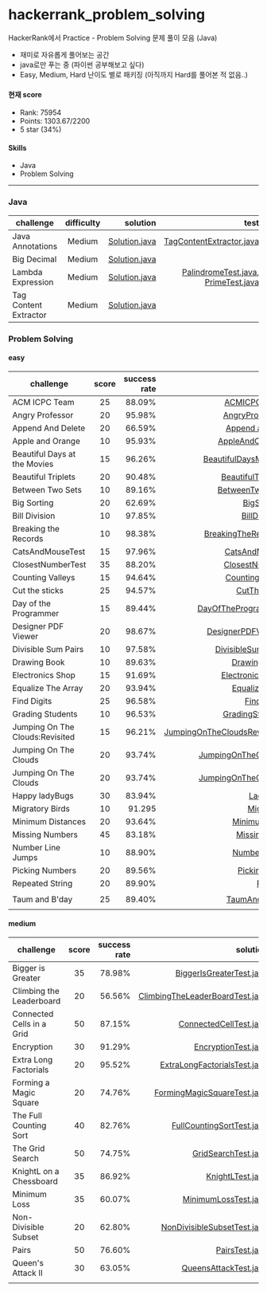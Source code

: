 # hackerrank_problem_solving
HackerRank에서 Practice - Problem Solving 문제 풀이 모음 (Java)

- 재미로 자유롭게 풀어보는 공간
- java로만 푸는 중 (파이썬 공부해보고 싶다)
- Easy, Medium, Hard 난이도 별로 패키징 (아직까지 Hard를 풀어본 적 없음..)

#### 현재 score
- Rank: 75954
- Points: 1303.67/2200
- 5 star (34%)


#### Skills
- Java
- Problem Solving

---
### Java
| challenge | difficulty | solution | test |
|---|:---:|---:|---:|
| Java Annotations | Medium | [Solution.java](src/main/java/com/heedi/hackerrank/java/medium/annotation/Solution.java) | [TagContentExtractor.java](src/test/java/com/heedi/hackerrank/java/medium/tag_content_extractor/TagContentExtractor.java) |
| Big Decimal | Medium | [Solution.java](src/main/java/com/heedi/hackerrank/java/medium/big_decimal/Solution.java) |  |
| Lambda Expression | Medium | [Solution.java](src/main/java/com/heedi/hackerrank/java/medium/lambda_expression/Solution.java) | [PalindromeTest.java](src/test/java/com/heedi/hackerrank/lambda_expression/PalindromeTest.java), [PrimeTest.java](src/test/java/com/heedi/hackerrank/lambda_expression/PrimeTest.java) |
| Tag Content Extractor | Medium | [Solution.java](src/main/java/com/heedi/hackerrank/java/medium/tag_content_extractor/Solution.java) |  |


### Problem Solving
#### easy
| challenge | score | success rate | solution | 
|---|:---:|---:|---:|
| ACM ICPC Team | 25 | 88.09% | [ACMICPCTeamTest.java](src/test/java/com/heedi/hackerrank/problem_solving/easy/ACMICPCTeamTest.java) |
| Angry Professor | 20 | 95.98% | [AngryProfessorTest.java](src/test/java/com/heedi/hackerrank/problem_solving/easy/AngryProfessorTest.java) |
| Append And Delete | 20 | 66.59% | [Append and Delete.java](src/test/java/com/heedi/hackerrank/problem_solving/easy/AppendAndDeleteTest.java) |
| Apple and Orange | 10 | 95.93% | [AppleAndOrangeTest.java](src/test/java/com/heedi/hackerrank/problem_solving/easy/AppleAndOrangeTest.java) |
| Beautiful Days at the Movies | 15 | 96.26% | [BeautifulDaysMoviesTest.java](src/test/java/com/heedi/hackerrank/problem_solving/easy/BeautifulDaysMoviesTest.java) |
| Beautiful Triplets | 20 | 90.48% | [BeautifulTripletsTest.java](src/test/java/com/heedi/hackerrank/problem_solving/easy/BeautifulTripletsTest.java) |
| Between Two Sets | 10 | 89.16% | [BetweenTwoSetsTest.java](src/test/java/com/heedi/hackerrank/problem_solving/easy/BetweenTwoSetsTest.java) |
| Big Sorting | 20 | 62.69% | [BigSortingTest.java](src/test/java/com/heedi/hackerrank/problem_solving/easy/BigSortingTest.java) |
| Bill Division | 10 | 97.85% | [BillDivisionTest.java](src/test/java/com/heedi/hackerrank/problem_solving/easy/BillDivisionTest.java) |
| Breaking the Records | 10 | 98.38% | [BreakingTheRecordsTest.java](src/test/java/com/heedi/hackerrank/problem_solving/easy/BreakingTheRecordsTest.java) |
| CatsAndMouseTest | 15 | 97.96% | [CatsAndMouseTest.java](src/test/java/com/heedi/hackerrank/problem_solving/easy/CatsAndMouseTest.java) |
| ClosestNumberTest | 35 | 88.20% | [ClosestNumberTest.java](src/test/java/com/heedi/hackerrank/problem_solving/easy/ClosestNumberTest.java) |
| Counting Valleys | 15 | 94.64% | [CountingValleyTest.java](src/test/java/com/heedi/hackerrank/problem_solving/easy/CountingValleyTest.java) |
| Cut the sticks | 25 | 94.57% | [CutTheStickTest.java](src/test/java/com/heedi/hackerrank/problem_solving/easy/CutTheStickTest.java) |
| Day of the Programmer | 15 | 89.44% | [DayOfTheProgrammerTest.java](src/test/java/com/heedi/hackerrank/problem_solving/easy/DayOfTheProgrammerTest.java) |
| Designer PDF Viewer | 20 | 98.67% | [DesignerPDFViewerTest.java](src/test/java/com/heedi/hackerrank/problem_solving/easy/DesignerPDFViewerTest.java) |
| Divisible Sum Pairs | 10 | 97.58% | [DivisibleSumPairsTest.java](src/test/java/com/heedi/hackerrank/problem_solving/easy/DivisibleSumPairsTest.java) |
| Drawing Book | 10 | 89.63% | [DrawingBookTest.java](src/test/java/com/heedi/hackerrank/problem_solving/easy/DrawingBookTest.java) |
| Electronics Shop | 15 | 91.69% | [ElectronicsShopTest.java](src/test/java/com/heedi/hackerrank/problem_solving/easy/ElectronicsShopTest.java) |
| Equalize The Array | 20 | 93.94% | [EqualizeTheArray.java](src/test/java/com/heedi/hackerrank/problem_solving/easy/EqualizeTheArray.java) |
| Find Digits | 25 | 96.58% | [FindDigitsTest.java](src/test/java/com/heedi/hackerrank/problem_solving/easy/FindDigitsTest.java) |
| Grading Students | 10 | 96.53% | [GradingStudentTest.java](src/test/java/com/heedi/hackerrank/problem_solving/easy/GradingStudentTest.java) |
| Jumping On The Clouds:Revisited | 15 | 96.21% | [JumpingOnTheCloudsRevisitedTest.java](src/test/java/com/heedi/hackerrank/problem_solving/easy/JumpingOnTheCloudsRevisitedTest.java) |
| Jumping On The Clouds | 20 | 93.74% | [JumpingOnTheCloudsTest.java](src/test/java/com/heedi/hackerrank/problem_solving/easy/JumpingOnTheCloudsTest.java) |
| Jumping On The Clouds | 20 | 93.74% | [JumpingOnTheCloudsTest.java](src/test/java/com/heedi/hackerrank/problem_solving/easy/JumpingOnTheCloudsTest.java) |
| Happy ladyBugs | 30 | 83.94% | [LadyBugTest.java](src/test/java/com/heedi/hackerrank/problem_solving/easy/LadyBugTest.java) |
| Migratory Birds | 10 | 91.295 | [MigratoryBirdTest](src/test/java/com/heedi/hackerrank/problem_solving/easy/MigratoryBirdTest.java) |
| Minimum Distances | 20 | 93.64% | [MinimumDistanceTest](src/test/java/com/heedi/hackerrank/problem_solving/easy/MinimumDistanceTest.java) |
| Missing Numbers | 45 | 83.18% | [MissingNumbersTest](src/test/java/com/heedi/hackerrank/problem_solving/easy/MissingNumbersTest.java) |
| Number Line Jumps | 10 | 88.90% | [NumberLineJumpTest](src/test/java/com/heedi/hackerrank/problem_solving/easy/NumberLineJumpTest.java) |
| Picking Numbers | 20 | 89.56% | [PickingNumbersTest](src/test/java/com/heedi/hackerrank/problem_solving/easy/PickingNumbersTest.java) |
| Repeated String | 20 | 89.90% | [RepeatedString](src/test/java/com/heedi/hackerrank/problem_solving/easy/RepeatedString.java) |
|  |  |  |  |
| Taum and B'day | 25 | 89.40% | [TaumAndBDayTest.java](src/test/java/com/heedi/hackerrank/problem_solving/easy/TaumAndBDayTest.java) |
|  |  |  |  |


#### medium
| challenge | score | success rate | solution | 
|---|:---:|---:|---:|
| Bigger is Greater | 35 | 78.98% | [BiggerIsGreaterTest.java](src/test/java/com/heedi/hackerrank/problem_solving/medium/BiggerIsGreaterTest.java) |
| Climbing the Leaderboard | 20 | 56.56% | [ClimbingTheLeaderBoardTest.java](src/test/java/com/heedi/hackerrank/problem_solving/medium/ClimbingTheLeaderBoardTest.java) |
| Connected Cells in a Grid | 50 | 87.15% | [ConnectedCellTest.java](src/test/java/com/heedi/hackerrank/problem_solving/medium/ConnectedCellTest.java) |
| Encryption | 30 | 91.29% | [EncryptionTest.java](src/test/java/com/heedi/hackerrank/problem_solving/medium/EncryptionTest.java) |
| Extra Long Factorials | 20 | 95.52% | [ExtraLongFactorialsTest.java](src/test/java/com/heedi/hackerrank/problem_solving/medium/ExtraLongFactorialsTest.java) |
| Forming a Magic Square | 20 | 74.76% | [FormingMagicSquareTest.java](src/test/java/com/heedi/hackerrank/problem_solving/medium/FormingMagicSquareTest.java) |
| The Full Counting Sort | 40 | 82.76% | [FullCountingSortTest.java](src/test/java/com/heedi/hackerrank/problem_solving/medium/FullCountingSortTest.java) |
| The Grid Search | 50 | 74.75% | [GridSearchTest.java](src/test/java/com/heedi/hackerrank/problem_solving/medium/GridSearchTest.java) |
| KnightL on a Chessboard | 35 | 86.92% | [KnightLTest.java](src/test/java/com/heedi/hackerrank/problem_solving/medium/KnightLTest.java) |
| Minimum Loss | 35 | 60.07% | [MinimumLossTest.java](src/test/java/com/heedi/hackerrank/problem_solving/medium/MinimumLossTest.java) |
| Non-Divisible Subset | 20 | 62.80% | [NonDivisibleSubsetTest.java](src/test/java/com/heedi/hackerrank/problem_solving/medium/NonDivisibleSubsetTest.java) |
| Pairs | 50 | 76.60% | [PairsTest.java](src/test/java/com/heedi/hackerrank/problem_solving/medium/PairsTest.java) |
| Queen's Attack II | 30 | 63.05% | [QueensAttackTest.java](src/test/java/com/heedi/hackerrank/problem_solving/medium/QueensAttackTest.java) |
|  |  |  | []() |

